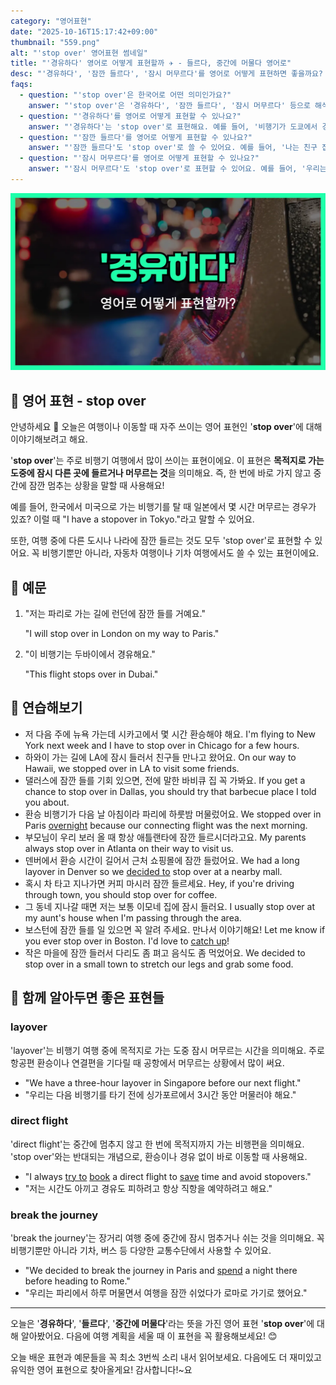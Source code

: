 ```yaml
---
category: "영어표현"
date: "2025-10-16T15:17:42+09:00"
thumbnail: "559.png"
alt: "'stop over' 영어표현 썸네일"
title: "'경유하다' 영어로 어떻게 표현할까 ✈️ - 들르다, 중간에 머물다 영어로"
desc: "'경유하다', '잠깐 들르다', '잠시 머무르다'를 영어로 어떻게 표현하면 좋을까요? '비행기가 도쿄에서 경유해요.', '친구 집에 잠깐 들렀어요.' 등을 영어로 표현하는 법을 배워봅시다. 다양한 예문을 통해서 연습하고 본인의 표현으로 만들어 보세요."
faqs: 
  - question: "'stop over'은 한국어로 어떤 의미인가요?"
    answer: "'stop over'은 '경유하다', '잠깐 들르다', '잠시 머무르다' 등으로 해석돼요. 주로 여행 중에 어딘가에 잠시 머무르는 상황에서 써요."
  - question: "'경유하다'를 영어로 어떻게 표현할 수 있나요?"
    answer: "'경유하다'는 'stop over'로 표현해요. 예를 들어, '비행기가 도쿄에서 경유해요.'는 'The plane stops over in Tokyo.'라고 해요."
  - question: "'잠깐 들르다'를 영어로 어떻게 표현할 수 있나요?"
    answer: "'잠깐 들르다'도 'stop over'로 쓸 수 있어요. 예를 들어, '나는 친구 집에 잠깐 들렀어요.'는 'I stopped over at my friend's house.'라고 해요."
  - question: "'잠시 머무르다'를 영어로 어떻게 표현할 수 있나요?"
    answer: "'잠시 머무르다'도 'stop over'로 표현할 수 있어요. 예를 들어, '우리는 파리에서 잠시 머물렀어요.'는 'We stopped over in Paris.'라고 말해요."
---
```


!['stop over' 영어표현](./559.png)

## 🌟 영어 표현 - stop over

안녕하세요 👋 오늘은 여행이나 이동할 때 자주 쓰이는 영어 표현인 '**stop over**'에 대해 이야기해보려고 해요.

'**stop over**'는 주로 비행기 여행에서 많이 쓰이는 표현이에요. 이 표현은 **목적지로 가는 도중에 잠시 다른 곳에 들르거나 머무르는 것**을 의미해요. 즉, 한 번에 바로 가지 않고 중간에 잠깐 멈추는 상황을 말할 때 사용해요!

예를 들어, 한국에서 미국으로 가는 비행기를 탈 때 일본에서 몇 시간 머무르는 경우가 있죠? 이럴 때 "I have a stopover in Tokyo."라고 말할 수 있어요.

또한, 여행 중에 다른 도시나 나라에 잠깐 들르는 것도 모두 'stop over'로 표현할 수 있어요. 꼭 비행기뿐만 아니라, 자동차 여행이나 기차 여행에서도 쓸 수 있는 표현이에요.

## 📖 예문

1. "저는 파리로 가는 길에 런던에 잠깐 들를 거예요."

   "I will stop over in London on my way to Paris."

2. "이 비행기는 두바이에서 경유해요."

   "This flight stops over in Dubai."



## 💬 연습해보기

<ul data-interactive-list>

  <li data-interactive-item>
    <span data-toggler>저 다음 주에 뉴욕 가는데 시카고에서 몇 시간 환승해야 해요.</span>
    <span data-answer>I'm flying to New York next week and I have to stop over in Chicago for a few hours.</span>
  </li>

  <li data-interactive-item>
    <span data-toggler>하와이 가는 길에 LA에 잠시 들러서 친구들 만나고 왔어요.</span>
    <span data-answer>On our way to Hawaii, we stopped over in LA to visit some friends.</span>
  </li>

  <li data-interactive-item>
    <span data-toggler>댈러스에 잠깐 들를 기회 있으면, 전에 말한 바비큐 집 꼭 가봐요.</span>
    <span data-answer>If you get a chance to stop over in Dallas, you should try that barbecue place I told you about.</span>
  </li>

  <li data-interactive-item>
    <span data-toggler>환승 비행기가 다음 날 아침이라 파리에 하룻밤 머물렀어요.</span>
    <span data-answer>We stopped over in Paris <a href="/blog/in-english/134.overnight/">overnight</a> because our connecting flight was the next morning.</span>
  </li>

  <li data-interactive-item>
    <span data-toggler>부모님이 우리 보러 올 때 항상 애틀랜타에 잠깐 들르시더라고요.</span>
    <span data-answer>My parents always stop over in Atlanta on their way to visit us.</span>
  </li>

  <li data-interactive-item>
    <span data-toggler>덴버에서 환승 시간이 길어서 근처 쇼핑몰에 잠깐 들렀어요.</span>
    <span data-answer>We had a long layover in Denver so we <a href="/blog/in-english/062.decide-to/">decided to</a> stop over at a nearby mall.</span>
  </li>

  <li data-interactive-item>
    <span data-toggler>혹시 차 타고 지나가면 커피 마시러 잠깐 들르세요.</span>
    <span data-answer>Hey, if you're driving through town, you should stop over for coffee.</span>
  </li>

  <li data-interactive-item>
    <span data-toggler>그 동네 지나갈 때면 저는 보통 이모네 집에 잠시 들러요.</span>
    <span data-answer>I usually stop over at my aunt's house when I'm passing through the area.</span>
  </li>

  <li data-interactive-item>
    <span data-toggler>보스턴에 잠깐 들를 일 있으면 꼭 알려 주세요. 만나서 이야기해요!</span>
    <span data-answer>Let me know if you ever stop over in Boston. I'd love to <a href="/blog/in-english/021.catch-up-on/">catch up</a>!</span>
  </li>

  <li data-interactive-item>
    <span data-toggler>작은 마을에 잠깐 들러서 다리도 좀 펴고 음식도 좀 먹었어요.</span>
    <span data-answer>We decided to stop over in a small town to stretch our legs and grab some food.</span>
  </li>

</ul>

## 🤝 함께 알아두면 좋은 표현들

### layover

'layover'는 비행기 여행 중에 목적지로 가는 도중 잠시 머무르는 시간을 의미해요. 주로 항공편 환승이나 연결편을 기다릴 때 공항에서 머무르는 상황에서 많이 써요.

- "We have a three-hour layover in Singapore before our next flight."
- "우리는 다음 비행기를 타기 전에 싱가포르에서 3시간 동안 머물러야 해요."

### direct flight

'direct flight'는 중간에 멈추지 않고 한 번에 목적지까지 가는 비행편을 의미해요. 'stop over'와는 반대되는 개념으로, 환승이나 경유 없이 바로 이동할 때 사용해요.

- "I always [try to](/blog/in-english/117.try-to/) [book](/blog/in-english/447.book/) a direct flight to [save](/blog/in-english/293.save/) time and avoid stopovers."
- "저는 시간도 아끼고 경유도 피하려고 항상 직항을 예약하려고 해요."

### break the journey

'break the journey'는 장거리 여행 중에 중간에 잠시 멈추거나 쉬는 것을 의미해요. 꼭 비행기뿐만 아니라 기차, 버스 등 다양한 교통수단에서 사용할 수 있어요.

- "We decided to break the journey in Paris and [spend](/blog/in-english/258.spend/) a night there before heading to Rome."
- "우리는 파리에서 하루 머물면서 여행을 잠깐 쉬었다가 로마로 가기로 했어요."

---

오늘은 '**경유하다**', '**들르다**', '**중간에 머물다**'라는 뜻을 가진 영어 표현 '**stop over**'에 대해 알아봤어요. 다음에 여행 계획을 세울 때 이 표현을 꼭 활용해보세요! 😊

오늘 배운 표현과 예문들을 꼭 최소 3번씩 소리 내서 읽어보세요. 다음에도 더 재미있고 유익한 영어 표현으로 찾아올게요! 감사합니다!~요

